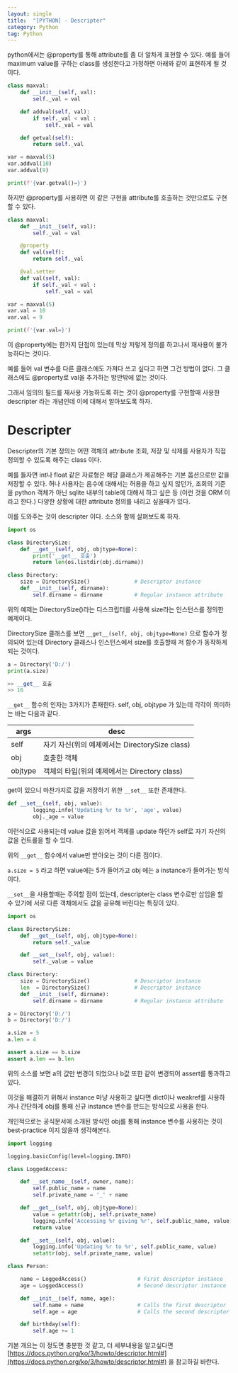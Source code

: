 ```yaml
---
layout: single
title:  "[PYTHON] - Descripter"
category: Python
tag: Python
---
```


python에서는 @property를 통해 attribute를 좀 더 알차게 표현할 수 있다. 
예를 들어 maximum value를 구하는 class를 생성한다고 가정하면 아래와 같이 표현하게 될 것이다.

```python
class maxval:
    def __init__(self, val):
        self._val = val

    def addval(self, val):
        if self._val < val :
            self._val = val

    def getval(self):
        return self._val

var = maxval(5)
var.addval(10)
var.addval(9)

print(f'{var.getval()=}')
```

하지만 @property를 사용하면 이 같은 구현을 attribute를 호출하는 것만으로도 구현할 수 있다.

```python
class maxval:
    def __init__(self, val):
        self._val = val

    @property
    def val(self):
        return self._val

    @val.setter
    def val(self, val):
        if self._val < val :
            self._val = val

var = maxval(5)
var.val = 10
var.val = 9

print(f'{var.val=}')
```

이 @property에는 한가지 단점이 있는데 막상 저렇게 정의를 하고나서 재사용이 불가능하다는 것이다.

예를 들어 val 변수를 다른 클래스에도 가져다 쓰고 싶다고 하면 그건 방법이 없다. 그 클래스에도 @property로 val을 추가하는 방안밖에 없는 것이다.

그래서 임의의 필드를 재사용 가능하도록 하는 것이 @property를 구현할때 사용한 descripter 라는 개념인데 이에 대해서 알아보도록 하자.

# Descripter
Descripter의 기본 정의는 어떤 객체의 attribute 조회, 저장 및 삭제를 사용자가 직접 정의할 수 있도록 해주는 class 이다.

예를 들자면 int나 float 같은 자료형은 해당 클래스가 제공해주는 기본 옵션으로만 값을 저장할 수 있다. 허나 사용자는 음수에 대해서는 허용을 하고 싶지 않던가, 조회의 기준을 python 객체가 아닌 sqlite 내부의 table에 대해서 하고 싶은 등 (이런 것을 ORM 이라고 한다.) 다양한 상황에 대한 attribute 정의를 내리고 싶을때가 있다.

이를 도와주는 것이 descripter 이다. 소스와 함께 살펴보도록 하자.

```python
import os

class DirectorySize:
    def __get__(self, obj, objtype=None):
        print('__get__ 호출')
        return len(os.listdir(obj.dirname))

class Directory:
    size = DirectorySize()              # Descriptor instance
    def __init__(self, dirname):
        self.dirname = dirname          # Regular instance attribute
```

위의 예제는 DirectorySize()라는 디스크립터를 사용해 size라는 인스턴스를 정의한 예제이다.

DirectorySize 클래스를 보면 `__get__(self, obj, objtype=None)` 으로 함수가 정의되어 있는데 Directory 클래스나 인스턴스에서 size를 호출할때 저 함수가 동작하게 되는 것이다.

```python
a = Directory('D:/')
print(a.size)

>> __get__ 호출
>> 16
```

`__get__` 함수의 인자는 3가지가 존재한다. self, obj, objtype 가 있는데 각각이 의미하는 바는 다음과 같다.

|args|desc|
|----|----|
|self|자기 자신(위의 예제에서는 DirectorySize class)|
|obj|호출한 객체|
|objtype|객체의 타입(위의 예제에서는 Directory class)|

get이 있으니 마찬가지로 값을 저장하기 위한 `__set__` 또한 존재한다.

```python
def __set__(self, obj, value):
        logging.info('Updating %r to %r', 'age', value)
        obj._age = value
```

이런식으로 사용되는데 value 값을 읽어서 객체를 update 하던가 self로 자기 자신의 값을 컨트롤을 할 수 있다.

위의 `__get__` 함수에서 value만 받아오는 것이 다른 점이다. 

`a.size = 5` 라고 하면 value에는 5가 들어가고 obj 에는 a instance가 들어가는 방식이다.

`__set__`을 사용할때는 주의할 점이 있는데, descripter는 class 변수로만 삽입을 할 수 있기에 서로 다른 객체에서도 값을 공유해 버린다는 특징이 있다.

```python
import os

class DirectorySize:
    def __get__(self, obj, objtype=None):
        return self._value

    def __set__(self, obj, value):
        self._value = value

class Directory:
    size = DirectorySize()              # Descriptor instance
    len  = DirectorySize()              # Descriptor instance
    def __init__(self, dirname):
        self.dirname = dirname          # Regular instance attribute

a = Directory('D:/')
b = Directory('D:/')

a.size = 5
a.len = 4

assert a.size == b.size
assert a.len == b.len
```

위의 소스를 보면 a의 값만 변경이 되었으나 b값 또한 같이 변경되어 assert를 통과하고 있다.

이것을 해결하기 위해서 instance 마냥 사용하고 싶다면 dict이나 weakref를 사용하거나 간단하게 obj를 통해 신규 instance 변수를 만드는 방식으로 사용을 한다.

개인적으로는 공식문서에 소개된 방식인 obj를 통해 instance 변수를 사용하는 것이 best-practice 이지 않을까 생각해본다.

```python
import logging

logging.basicConfig(level=logging.INFO)

class LoggedAccess:

    def __set_name__(self, owner, name):
        self.public_name = name
        self.private_name = '_' + name

    def __get__(self, obj, objtype=None):
        value = getattr(obj, self.private_name)
        logging.info('Accessing %r giving %r', self.public_name, value)
        return value

    def __set__(self, obj, value):
        logging.info('Updating %r to %r', self.public_name, value)
        setattr(obj, self.private_name, value)

class Person:

    name = LoggedAccess()                # First descriptor instance
    age = LoggedAccess()                 # Second descriptor instance

    def __init__(self, name, age):
        self.name = name                 # Calls the first descriptor
        self.age = age                   # Calls the second descriptor

    def birthday(self):
        self.age += 1
```

기본 개요는 이 정도면 충분한 것 같고, 더 세부내용을 알고싶다면 [https://docs.python.org/ko/3/howto/descriptor.html#](https://docs.python.org/ko/3/howto/descriptor.html#) 을 참고하길 바란다.

